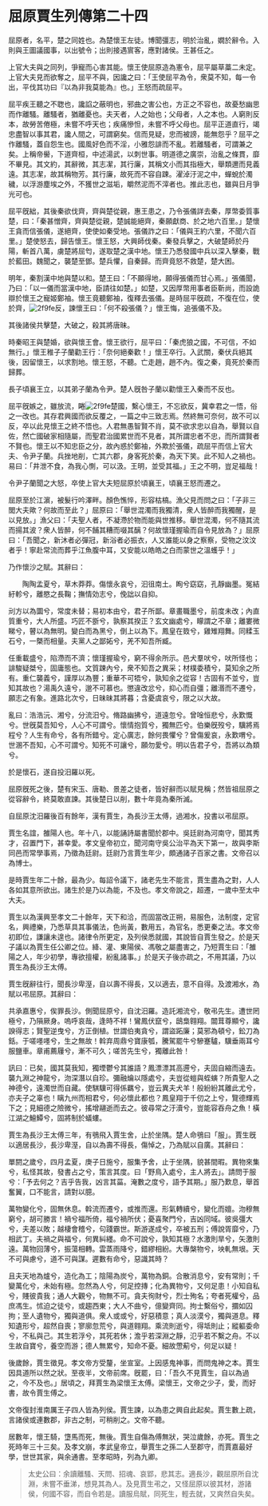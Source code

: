 # 屈原賈生列傳第二十四

屈原者，名平，楚之同姓也。為楚懷王左徒。博聞彊志，明於治亂，嫺於辭令。入則與王圖議國事，以出號令；出則接遇賔客，應對諸侯。王甚任之。

上官大夫與之同列，爭寵而心害其能。懷王使屈原造為憲令，屈平屬草藁二未定。上官大夫見而欲奪之，屈平不與，因讒之曰：「王使屈平為令，衆莫不知，每一令出，平伐其功曰『以為非我莫能為』也。」王怒而疏屈平。

屈平疾王聽之不聦也，讒諂之蔽明也，邪曲之害公也，方正之不容也，故憂愁幽思而作離騷。離騷者，猶離憂也。夫天者，人之始也；父母者，人之本也。人窮則反本，故勞苦倦極，未嘗不呼天也；疾痛慘怛，未嘗不呼父母也。屈平正道直行，竭忠盡智以事其君，讒人間之，可謂窮矣。信而見疑，忠而被謗，能無怨乎？屈平之作離騷，蓋自怨生也。國風好色而不淫，小雅怨誹而不亂。若離騷者，可謂兼之矣。上稱帝嚳，下道齊桓，中述湯武，以刺世事。明道德之廣崇，治亂之條貫，靡不畢見。其文約，其辭微，其志㓗，其行廉，其稱文小而其指極大，舉類邇而見義遠。其志㓗，故其稱物芳。其行廉，故死而不容自踈。濯淖汙泥之中，蟬蛻於濁穢，以浮游塵埃之外，不獲世之滋垢，皭然泥而不滓者也。推此志也，雖與日月爭光可也。

屈平旣絀，其後秦欲伐齊，齊與楚從親，惠王患之，乃令張儀詳去秦，厚幣委質事楚，曰：「秦甚憎齊，齊與楚從親，楚誠能絕齊，秦願獻商、於之地六百里。」楚懷王貪而信張儀，遂絕齊，使使如秦受地。張儀詐之曰：「儀與王約六里，不聞六百里。」楚使怒去，歸告懷王。懷王怒，大興師伐秦。秦發兵擊之，大破楚師於丹陽，斬首八萬，虜楚將屈匄，遂取楚之漢中地。懷王乃悉發國中兵以深入擊秦，戰於藍田。魏聞之，襲楚至鄧。楚兵懼，自秦歸。而齊竟怒不救楚，楚大困。

明年，秦割漢中地與楚以和。楚王曰：「不願得地，願得張儀而甘心焉。」張儀聞，乃曰：「以一儀而當漢中地，臣請往如楚。」如楚，又因厚幣用事者臣靳尚，而設詭辯於懷王之寵姬鄭袖。懷王竟聽鄭袖，復釋去張儀。是時屈平旣疏，不復在位，使於齊，![2f9fe](../../imgs/2f9fe.gif)反，諫懷王曰：「何不殺張儀？」懷王悔，追張儀不及。

其後諸侯共擊楚，大破之，殺其將唐昧。

時秦昭王與楚婚，欲與懷王會。懷王欲行，屈平曰：「秦虎狼之國，不可信，不如無行。」懷王稚子子蘭勸王行：「奈何絕秦歡！」懷王卒行。入武關，秦伏兵絕其後，因留懷王，以求割地。懷王怒，不聽。亡走趙，趙不內。復之秦，竟死於秦而歸葬。

長子頃襄王立，以其弟子蘭為令尹。楚人旣咎子蘭以勸懷王入秦而不反也。

屈平旣嫉之，雖放流，睠![2f9fe](../../imgs/2f9fe.gif)楚國，繫心懷王，不忘欲反，冀幸君之一悟，俗之一改也。其存君興國而欲反覆之，一篇之中三致志焉。然終無可奈何，故不可以反，卒以此見懷王之終不悟也。人君無愚智賢不肖，莫不欲求忠以自為，舉賢以自佐，然亡國破家相隨屬，而聖君治國累世而不見者，其所謂忠者不忠，而所謂賢者不賢也。懷王以不知忠臣之分，故內惑於鄭袖，外欺於張儀，疏屈平而信上官大夫、令尹子蘭。兵挫地削，亡其六郡，身客死於秦，為天下笑。此不知人之禍也。易曰：「井泄不食，為我心惻，可以汲。王明，並受其福。」王之不明，豈足福哉！

令尹子蘭聞之大怒，卒使上官大夫短屈原於頃襄王，頃襄王怒而遷之。

屈原至於江濵，被髮行吟澤畔。顏色憔悴，形容枯槁。漁父見而問之曰：「子非三閭大夫歟？何故而至此？」屈原曰：「舉世混濁而我獨清，衆人皆醉而我獨醒，是以見放。」漁父曰：「夫聖人者，不凝滯於物而能與世推移。舉世混濁，何不隨其流而揚其波？衆人皆醉，何不餔其糟而啜其醨？何故懷瑾握瑜而自令見放為？」屈原曰：「吾聞之，新沐者必彈冠，新浴者必振衣，人又誰能以身之察察，受物之汶汶者乎！寧赴常流而葬乎江魚腹中耳，又安能以皓皓之白而蒙世之溫蠖乎！」

乃作懷沙之賦。其辭曰：

 　　陶陶孟夏兮，草木莽莽。傷懷永哀兮，汩徂南土。眴兮窈窈，孔靜幽墨。冤結紆軫兮，離愍之長鞠；撫情効志兮，俛詘以自抑。

刓方以為圜兮，常度未替；易初本由兮，君子所鄙。章畫職墨兮，前度未改；內直質重兮，大人所盛。巧匠不斵兮，孰察其揆正？玄文幽處兮，矇謂之不章；離婁微睇兮，瞽以為無明。變白而為黑兮，倒上以為下。鳳皇在笯兮，雞雉翔舞。同糅玉石兮，一槩而相量。夫黨人之鄙妬兮，羌不知吾所臧。

任重載盛兮，陷滯而不濟；懷瑾握瑜兮，窮不得余所示。邑犬羣吠兮，吠所怪也；誹駿疑桀兮，固庸態也。文質踈內兮，衆不知吾之異采；材樸委積兮，莫知余之所有。重仁襲義兮，謹厚以為豐；重華不可牾兮，孰知余之從容！古固有不並兮，豈知其故也？湯禹久遠兮，邈不可慕也。懲違改忿兮，抑心而自彊；離湣而不遷兮，願志之有象。進路北次兮，日昧昧其將暮；含憂虞哀兮，限之以大故。

亂曰：浩浩沅、湘兮，分流汨兮。脩路幽拂兮，道遠忽兮。曾唫恒悲兮，永歎慨兮。世旣莫吾知兮，人心不可謂兮。懷情抱質兮，獨無匹兮。伯樂旣歿兮，驥將焉程兮？人生有命兮，各有所錯兮。定心廣志，餘何畏懼兮？曾傷爰哀，永歎喟兮。世溷不吾知，心不可謂兮。知死不可讓兮，願勿愛兮。明以告君子兮，吾將以為類兮。

於是懷石，遂自投汨羅以死。

屈原旣死之後，楚有宋玉、唐勒、景差之徒者，皆好辭而以賦見稱；然皆祖屈原之從容辭令，終莫敢直諫。其後楚日以削，數十年竟為秦所滅。

自屈原沈汨羅後百有餘年，漢有賈生，為長沙王太傅，過湘水，投書以弔屈原。

賈生名誼，雒陽人也。年十八，以能誦詩屬書聞於郡中。吳廷尉為河南守，聞其秀才，召置門下，甚幸愛。孝文皇帝初立，聞河南守吳公治平為天下第一，故與李斯同邑而常學事焉，乃徵為廷尉。廷尉乃言賈生年少，頗通諸子百家之書。文帝召以為博士。

是時賈生年二十餘，最為少。每詔令議下，諸老先生不能言，賈生盡為之對，人人各如其意所欲出。諸生於是乃以為能，不及也。孝文帝說之，超遷，一歲中至太中大夫。

賈生以為漢興至孝文二十餘年，天下和洽，而固當改正朔，易服色，法制度，定官名，興禮樂，乃悉草具其事儀法，色尚黃，數用五，為官名，悉更秦之法。孝文帝初即位，謙讓未遑也。諸律令所更定，及列侯悉就國，其說皆自賈生發之。於是天子議以為賈生任公卿之位。絳、灌、東陽侯、馮敬之屬盡害之，乃短賈生曰：「雒陽之人，年少初學，專欲擅權，紛亂諸事。」於是天子後亦疏之，不用其議，乃以賈生為長沙王太傅。

賈生旣辭往行，聞長沙卑溼，自以壽不得長，又以適去，意不自得。及渡湘水，為賦以弔屈原。其辭曰：

共承嘉惠兮，俟罪長沙。側聞屈原兮，自沈汨羅。造託湘流兮，敬弔先生。遭世罔極兮，乃隕厥身。嗚呼哀哉，逢時不祥！鸞鳳伏竄兮，鴟梟翱翔。闒茸尊顯兮，讒諛得志；賢聖逆曳兮，方正倒植。世謂伯夷貪兮，謂盜跖廉；莫邪為頓兮，鈆刀為銛。于嗟嚜嚜兮，生之無故！斡弃周鼎兮寶康瓠，騰駕罷牛兮驂蹇驢，驥垂兩耳兮服鹽車。章甫薦屨兮，漸不可久；嗟苦先生兮，獨離此咎！

訊曰：已矣，國其莫我知，獨堙鬱兮其誰語？鳳漂漂其高遰兮，夫固自縮而遠去。襲九淵之神龍兮，沕深潛以自珍。彌融爚以隱處兮，夫豈從螘與蛭螾？所貴聖人之神德兮，遠濁世而自藏。使騏驥可得係羈兮，豈云異夫犬羊！般紛紛其離此尤兮，亦夫子之辜也！瞝九州而相君兮，何必懷此都也？鳳皇翔于千仞之上兮，覽德輝焉下之；見細德之險微兮，搖增翮逝而去之。彼尋常之汙瀆兮，豈能容吞舟之魚！橫江湖之鱣鱏兮，固將制於蟻螻。

賈生為長沙王太傅三年，有鴞飛入賈生舍，止於坐隅。楚人命鴞曰「服」。賈生旣以適居長沙，長沙卑溼，自以為壽不得長，傷悼之，乃為賦以自廣。其辭曰：

單閼之歲兮，四月孟夏，庚子日施兮，服集予舍，止于坐隅，貌甚間暇。異物來集兮，私怪其故，發書占之兮，策言其度。曰「野鳥入處兮，主人將去」。請問于服兮：「予去何之？吉乎告我，凶言其菑。淹數之度兮，語予其期。」服乃歎息，舉首奮翼，口不能言，請對以臆。

萬物變化兮，固無休息。斡流而遷兮，或推而還。形氣轉續兮，變化而嬗。沕穆無窮兮，胡可勝言！禍兮福所倚，福兮禍所伏；憂喜聚門兮，吉凶同域。彼吳彊大兮，夫差以敗；越棲會稽兮，句踐霸世。斯游遂成兮，卒被五刑；傅說胥靡兮，乃相武丁。夫禍之與福兮，何異糾纆。命不可說兮，孰知其極？水激則旱兮，矢激則遠。萬物回薄兮，振蕩相轉。雲蒸雨降兮，錯繆相紛。大專槃物兮，坱軋無垠。天不可與慮兮，道不可與謀。遲數有命兮，惡識其時？

且夫天地為爐兮，造化為工；陰陽為炭兮，萬物為銅。合散消息兮，安有常則；千變萬化兮，未始有極。忽然為人兮，何足控摶；化為異物兮，又何足患！小知自私兮，賤彼貴我；通人大觀兮，物無不可。貪夫徇財兮，烈士殉名；夸者死權兮，品庶馮生。怵迫之徒兮，或趨西東；大人不曲兮，億變齊同。拘士繫俗兮，攌如囚拘；至人遺物兮，獨與道俱。衆人或或兮，好惡積意；真人淡漠兮，獨與道息。釋知遺形兮，超然自喪；寥廓忽荒兮，與道翱翔。乘流則逝兮，得坻則止；縱軀委命兮，不私與己。其生若浮兮，其死若休；澹乎若深淵之靜，氾乎若不繫之舟。不以生故自寶兮，養空而游；德人無累兮，知命不憂。細故慸葪兮，何足以疑！

後歲餘，賈生徵見。孝文帝方受釐，坐宣室。上因感鬼神事，而問鬼神之本。賈生因具道所以然之狀。至夜半，文帝前席。旣罷，曰：「吾久不見賈生，自以為過之，今不及也。」居頃之，拜賈生為梁懷王太傅。梁懷王，文帝之少子，愛，而好書，故令賈生傅之。

文帝復封淮南厲王子四人皆為列侯。賈生諫，以為患之興自此起矣。賈生數上疏，言諸侯或連數郡，非古之制，可稍削之。文帝不聽。

居數年，懷王騎，墯馬而死，無後。賈生自傷為傅無狀，哭泣歲餘，亦死。賈生之死時年三十三矣。及孝文崩，孝武皇帝立，舉賈生之孫二人至郡守，而賈嘉最好學，世世其家，與余通書。至孝昭時，列為九卿。



> 太史公曰：余讀離騷、天問、招魂、哀郢，悲其志。適長沙，觀屈原所自沈淵，未嘗不垂涕，想見其為人。及見賈生弔之，又怪屈原以彼其材，游諸侯，何國不容，而自令若是。讀服烏賦，同死生，輕去就，又爽然自失矣。
